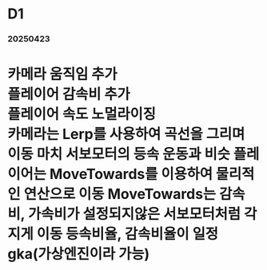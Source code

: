 # D1


### 20250423 
카메라 움직임 추가  
플레이어 감속비 추가   
플레이어 속도 노멀라이징   
카메라는 Lerp를 사용하여 곡선을 그리며 이동 마치 서보모터의 등속 운동과 비슷 플레이어는 MoveTowards를 이용하여 물리적인 연산으로 이동 MoveTowards는 감속비, 가속비가 설정되지않은 서보모터처럼 각지게 이동 등속비율, 감속비율이 일정gka(가상엔진이라 가능)  
=====================================